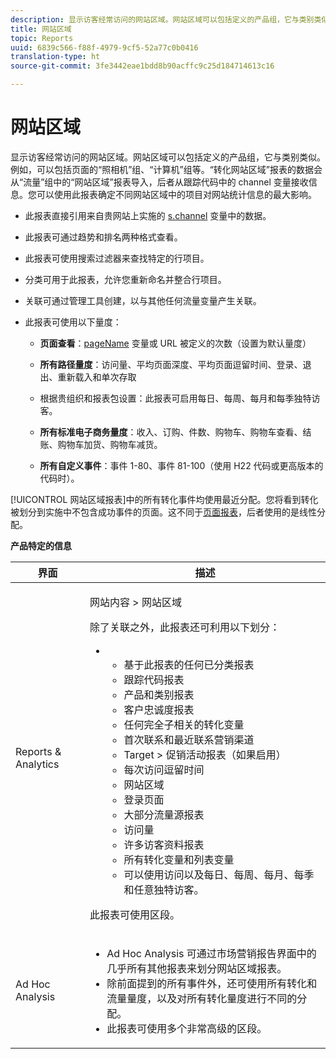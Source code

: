 ```yaml
---
description: 显示访客经常访问的网站区域。网站区域可以包括定义的产品组，它与类别类似。例如，可以包括页面的“照相机”组、“计算机”组等。“转化网站区域”报表的数据会从“流量”组中的“网站区域”报表导入，后者从跟踪代码中的 channel 变量接收信息。您可以使用此报表确定不同网站区域中的项目对网站统计信息的最大影响。
title: 网站区域
topic: Reports
uuid: 6839c566-f88f-4979-9cf5-52a77c0b0416
translation-type: ht
source-git-commit: 3fe3442eae1bdd8b90acffc9c25d184714613c16

---
```



# 网站区域

显示访客经常访问的网站区域。网站区域可以包括定义的产品组，它与类别类似。例如，可以包括页面的“照相机”组、“计算机”组等。“转化网站区域”报表的数据会从“流量”组中的“网站区域”报表导入，后者从跟踪代码中的 channel 变量接收信息。您可以使用此报表确定不同网站区域中的项目对网站统计信息的最大影响。

* 此报表直接引用来自贵网站上实施的 [s.channel](https://docs.adobe.com/content/help/zh-Hans/analytics/implementation/vars/page-vars/channel.html) 变量中的数据。
* 此报表可通过趋势和排名两种格式查看。
* 此报表可使用搜索过滤器来查找特定的行项目。
* 分类可用于此报表，允许您重新命名并整合行项目。
* 关联可通过管理工具创建，以与其他任何流量变量产生关联。
* 此报表可使用以下量度：

   * **页面查看**：[pageName](https://docs.adobe.com/content/help/zh-Hans/analytics/implementation/vars/page-vars/pagename.html) 变量或 URL 被定义的次数（设置为默认量度）

   * **所有路径量度**：访问量、平均页面深度、平均页面逗留时间、登录、退出、重新载入和单次存取
   * 根据贵组织和报表包设置：此报表可启用每日、每周、每月和每季独特访客。
   * **所有标准电子商务量度**：收入、订购、件数、购物车、购物车查看、结账、购物车加货、购物车减货。
   * **所有自定义事件**：事件 1-80、事件 81-100（使用 H22 代码或更高版本的代码时）。

[!UICONTROL 网站区域报表]中的所有转化事件均使用最近分配。您将看到转化被划分到实施中不包含成功事件的页面。这不同于[页面报表](/help/components/c-variables/dimensionslist/reports-pages.md)，后者使用的是线性分配。

**产品特定的信息**

<table id="table_525FDF95C8ED4BF2A1E25BE2DA971EFB"> 
 <thead> 
  <tr> 
   <th colname="col1" class="entry"> 界面 </th> 
   <th colname="col2" class="entry"> 描述 </th> 
  </tr> 
 </thead>
 <tbody> 
  <tr> 
   <td colname="col1"> Reports &amp; Analytics </td> 
   <td colname="col2"> <p> <span class="uicontrol"> 网站内容</span> &gt; <span class="uicontrol">网站区域</span> </p> <p>除了关联之外，此报表还可利用以下划分： </p> 
    <ul id="ul_9CD009D89B134C53807332E3C88D3C44"> 
     <li id="li_566417EB074D425C9A1F4FB28AA7FAB4"> 
      <ul id="ul_3795C7AAE6DA4B7E96FCDC7F3211DFBB"> 
       <li id="li_50B295E961724CFB83D222DE9B4C7FF2">基于此报表的任何已分类报表 </li> 
       <li id="li_697682892D8841BC8120BEC0E1AE9753"> <span class="wintitle"> 跟踪代码报表</span> </li> 
       <li id="li_F6D893FCBA7A4B3EB04715833CA41022"> <span class="wintitle"> 产品</span>和<span class="wintitle">类别</span>报表 </li> 
       <li id="li_9F379E61DB4F4753AE1FFFC8F9C17347"> <span class="wintitle"> 客户忠诚度报表</span> </li> 
       <li id="li_64A6A06F9265410ABB425DA4AF50C440">任何完全子相关的转化变量 </li> 
       <li id="li_907DDFCC35AB48EEA5B169B4A2598FB1"> <span class="wintitle"> 首次联系和最近联系营销渠道</span> </li> 
       <li id="li_B08A0DCB40154152AF1033B7629A5B5A"> <span class="uicontrol">Target</span> &gt; <span class="uicontrol">促销活动</span>报表（如果启用） </li> 
       <li id="li_6D4E65DD6E2B49C9A8C12181D23F185A">每次访问逗留时间 </li> 
       <li id="li_C6D3AD5A534243A8A6E17C663FEBA6BA">网站区域 </li> 
       <li id="li_E1F46EED5CE2425D83200A2FCB686EE5">登录页面 </li> 
       <li id="li_1201EE0EBF13476C9A9525E0700F30F3">大部分流量源报表 </li> 
       <li id="li_563E07858FB1473BB22C2B191E8BE620">访问量 </li> 
       <li id="li_1CAD77ABA6A2454282A4DA7E88C047E8">许多访客资料报表 </li> 
       <li id="li_D3A04E4CD8EC4646AAB90BF19F0AFA8A">所有转化变量和列表变量 </li> 
       <li id="li_01C194CE0F3E4C0694A34B4C6697F385">可以使用访问以及每日、每周、每月、每季和任意独特访客。 </li> 
      </ul> </li> 
    </ul> <p>此报表可使用区段。 </p> </td> 
  </tr> 
  <tr> 
   <td colname="col1"> Ad Hoc Analysis </td> 
   <td colname="col2"> 
    <ul id="ul_DFF9BFC01FC1424B8905C2D2C0EFD156"> 
     <li id="li_65FDF1C165C84F729E0EE84FF671B5E4">Ad Hoc Analysis 可通过市场营销报告界面中的几乎所有其他报表来划分网站区域报表。 </li> 
     <li id="li_2159DE10C52D40AA89E4C934FC184641">除前面提到的所有事件外，还可使用所有转化和流量量度，以及对所有转化量度进行不同的分配。 </li> 
     <li id="li_3A23C6286D314B5D814612469F4F77C5">此报表可使用多个非常高级的区段。 </li> 
    </ul> </td> 
  </tr> 
 </tbody> 
</table>

